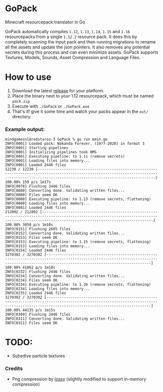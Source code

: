# GoPack
Minecraft resourcepack translator in Go

GoPack automatically compiles `1.12`, `1.13`, `1.14`, `1.15` and `1.16` resourcepacks from a single `1.12.2` resource pack. It does this by completely scanning the input pack and then running migrations to rename all the assets and update the json pointers. It also removes any potential secrets during this process and can even minimize assets. GoPack supports Textures, Models, Sounds, Asset Compression and Language Files. 

# How to use
1. Download the latest [release](https://github.com/Mindgamesnl/GoPack/releases) for your platform.
2. Place the binary next to your 1.12 resourcepack, which must be named `pack.zip`
3. Execute with `./GoPack` or `./GoPack.exe`
4. That's it! give it some time and watch your packs appear in the `out/` directory.

### Example output:
```
mindgamesnl@redstaros-3 GoPack % go run main.go
INFO[0001] Loaded pack: Wakanda Forever. (1977-2020) in format 3 
INFO[0001] Starting pipelines                           
INFO[0001] Initializing pipelines took 0MS              
INFO[0001] Executing pipeline: to 1.11 (remove secrets) 
INFO[0001] Loading files into memory...                 
INFO[0001] Loaded 2446 files                            
12230 / 12230 [--------------------------------------------------------------------------------------------------------------------------------------------------------------------------------------------------] 100.00% 159 p/s 1m17s
INFO[0078] Flushing 2446 files                          
INFO[0080] Converting done. Validating written files... 
INFO[0080] Files seem OK                                
INFO[0080] Executing pipeline: to 1.13 (remove secrets, flattening) 
INFO[0080] Loading files into memory...                 
INFO[0081] Loaded 2446 files                            
212802 / 212802 [-----------------------------------------------------------------------------------------------------------------------------------------------------------------------------------------------] 100.00% 3050 p/s 1m10s
INFO[0151] Flushing 2605 files                          
INFO[0152] Converting done. Validating written files... 
INFO[0153] Files seem OK                                
INFO[0153] Executing pipeline: to 1.15 (remove secrets, flattening) 
INFO[0153] Loading files into memory...                 
INFO[0154] Loaded 2446 files                            
3270302 / 3270302 [--------------------------------------------------------------------------------------------------------------------------------------------------------------------------------------------] 100.00% 41862 p/s 1m18s
INFO[0232] Flushing 2446 files                          
INFO[0234] Converting done. Validating written files... 
INFO[0234] Files seem OK                                
INFO[0234] Executing pipeline: to 1.16 (remove secrets, flattening) 
INFO[0234] Loading files into memory...                 
INFO[0235] Loaded 2446 files                            
3270302 / 3270302 [--------------------------------------------------------------------------------------------------------------------------------------------------------------------------------------------] 100.00% 44135 p/s 1m15s
INFO[0309] Flushing 2446 files                          
INFO[0311] Converting done. Validating written files... 
INFO[0311] Files seem OK
``` 

# TODO:
- Subedive particle textures

### Credits
- Png compression by [lossy](https://github.com/foobaz/lossypng) (slightly modified to support in-memory compression)